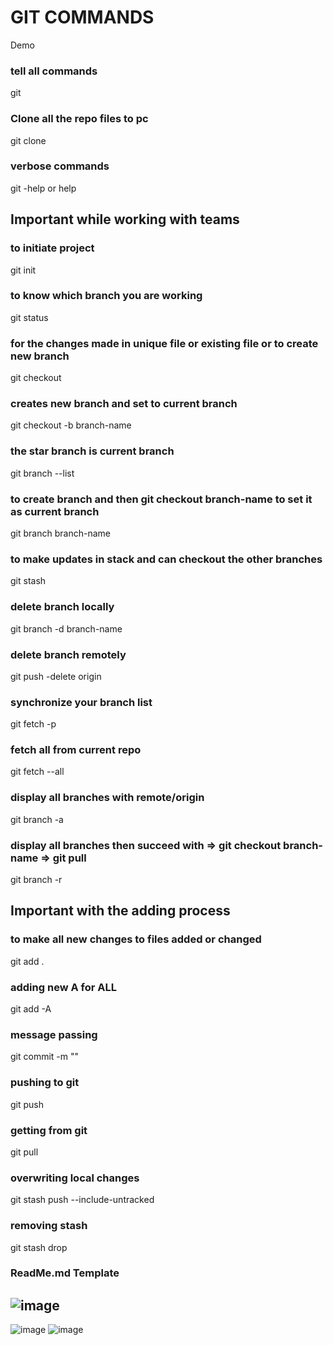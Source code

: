 # GIT COMMANDS
Demo

### tell all commands
git

### Clone all the repo files to pc
git clone 

### verbose commands
git -help or help  

## Important while working with teams

### to initiate project
git init 

### to know which branch you are working
git status 

### for the changes made in unique file or existing file or to create new branch
git checkout 

### creates new branch and set to current branch
git checkout -b branch-name

### the star branch is current branch
git branch --list 

### to create branch and then git checkout branch-name to set it as current branch
git branch branch-name

### to make updates in stack and can checkout the other branches
git stash 

### delete branch locally
git branch -d branch-name 

### delete branch remotely
git push -delete origin <remote-dir> 
  
###  synchronize your branch list
git fetch -p 

### fetch all from current repo
git fetch --all 

### display all branches with remote/origin
git branch -a 

### display all branches then succeed with => git checkout branch-name => git pull
git branch -r

## Important with the adding process

### to make all new changes to files added or changed
git add .  

### adding new A for ALL
git add -A  

### message passing
git commit -m "" 

### pushing to git
git push  

### getting from git
git pull  

### overwriting local changes
git stash push --include-untracked

### removing stash
git stash drop

### ReadMe.md Template
![image](https://github.com/ganeshbhandarkar/git-commands/blob/master/ReadMe_Template.PNG?raw=true)
---------------------------------------------------------------------------------------------------
![image](https://github.com/ganeshbhandarkar/git-commands/blob/master/demo_1.png?raw=true)
![image](https://github.com/ganeshbhandarkar/git-commands/blob/master/demo_2.png?raw=true)
